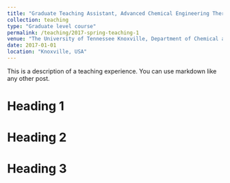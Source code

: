 ```yaml
---
title: "Graduate Teaching Assistant, Advanced Chemical Engineering Thermodynamics"
collection: teaching
type: "Graduate level course"
permalink: /teaching/2017-spring-teaching-1
venue: "The University of Tennessee Knoxville, Department of Chemical and Biomolecular Engineering"
date: 2017-01-01
location: "Knoxville, USA"
---
```


This is a description of a teaching experience. You can use markdown like any other post.

Heading 1
======

Heading 2
======

Heading 3
======
